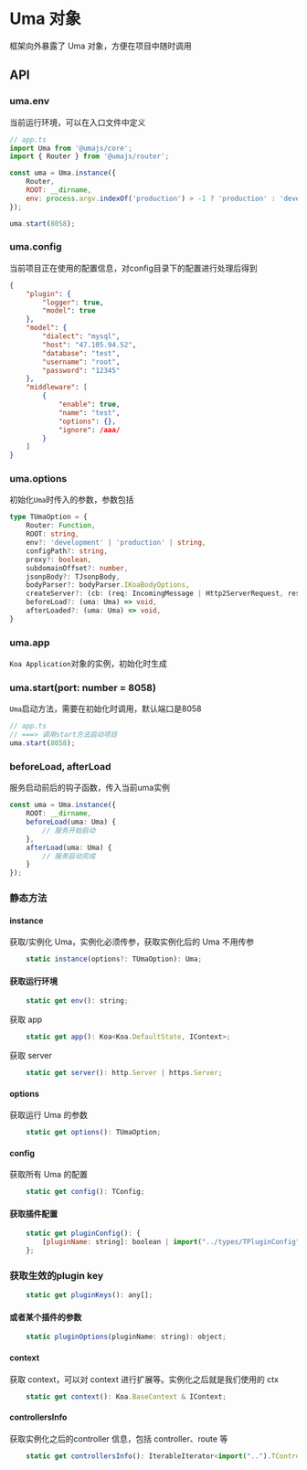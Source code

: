 # Uma 对象

框架向外暴露了 Uma 对象，方便在项目中随时调用

## API

### uma.env

当前运行环境，可以在入口文件中定义

```javascript
// app.ts
import Uma from '@umajs/core';
import { Router } from '@umajs/router';

const uma = Uma.instance({
    Router,
    ROOT: __dirname,
    env: process.argv.indexOf('production') > -1 ? 'production' : 'development',
});

uma.start(8058);
```

### uma.config

当前项目正在使用的配置信息，对config目录下的配置进行处理后得到

```json
{
    "plugin": {
        "logger": true,
        "model": true
    },
    "model": {
        "dialect": "mysql",
        "host": "47.105.94.52",
        "database": "test",
        "username": "root",
        "password": "12345"
    },
    "middleware": [
        {
            "enable": true, 
            "name": "test", 
            "options": {}, 
            "ignore": /aaa/
        }
    ]
}

```

### uma.options

初始化`Uma`时传入的参数，参数包括

```typescript
type TUmaOption = {
    Router: Function,
    ROOT: string,
    env?: 'development' | 'production' | string,
    configPath?: string,
    proxy?: boolean,
    subdomainOffset?: number,
    jsonpBody?: TJsonpBody,
    bodyParser?: bodyParser.IKoaBodyOptions,
    createServer?: (cb: (req: IncomingMessage | Http2ServerRequest, res: ServerResponse | Http2ServerResponse) => void) => Server,
    beforeLoad?: (uma: Uma) => void,
    afterLoaded?: (uma: Uma) => void,
}
```

### uma.app

`Koa Application`对象的实例，初始化时生成

### uma.start(port: number = 8058)

`Uma`启动方法，需要在初始化时调用，默认端口是8058

```javascript
// app.ts
// ===> 调用start方法启动项目
uma.start(8058);
```

### beforeLoad, afterLoad

服务启动前后的钩子函数，传入当前uma实例

```ts
const uma = Uma.instance({
    ROOT: __dirname,
    beforeLoad(uma: Uma) {
        // 服务开始启动
    },
    afterLoad(uma: Uma) {
        // 服务启动完成
    }
});
```

### 静态方法

#### instance
获取/实例化 Uma，实例化必须传参，获取实例化后的 Uma 不用传参
```js
    static instance(options?: TUmaOption): Uma;
```

#### 获取运行环境
```js
    static get env(): string;
```

获取 app
```js
    static get app(): Koa<Koa.DefaultState, IContext>;
```

获取 server
```js
    static get server(): http.Server | https.Server;
```

#### options
获取运行 Uma 的参数
```js
    static get options(): TUmaOption;
```

#### config
获取所有 Uma 的配置
```js
    static get config(): TConfig;
```

#### 获取插件配置
```js
    static get pluginConfig(): {
        [pluginName: string]: boolean | import("../types/TPluginConfig").TPluginConfig;
    };
```

### 获取生效的plugin key
```js
    static get pluginKeys(): any[];
```

#### 或者某个插件的参数
```js
    static pluginOptions(pluginName: string): object;
```

#### context
获取 context，可以对 context 进行扩展等。实例化之后就是我们使用的 ctx
```js
    static get context(): Koa.BaseContext & IContext;
```

#### controllersInfo
获取实例化之后的controller 信息，包括 controller、route 等
```js
    static get controllersInfo(): IterableIterator<import("..").TControllerInfo>;
```
